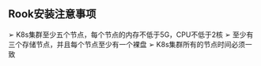 ## Rook安装注意事项

➢ K8s集群至少五个节点，每个节点的内存不低于5G，CPU不低于2核
➢ 至少有三个存储节点，并且每个节点至少有一个裸盘
➢ K8s集群所有的节点时间必须一致





 